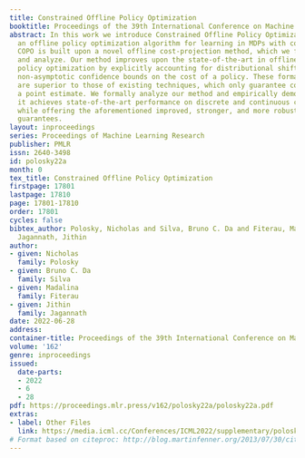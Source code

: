 ```yaml
---
title: Constrained Offline Policy Optimization
booktitle: Proceedings of the 39th International Conference on Machine Learning
abstract: In this work we introduce Constrained Offline Policy Optimization (COPO),
  an offline policy optimization algorithm for learning in MDPs with cost constraints.
  COPO is built upon a novel offline cost-projection method, which we formally derive
  and analyze. Our method improves upon the state-of-the-art in offline constrained
  policy optimization by explicitly accounting for distributional shift and by offering
  non-asymptotic confidence bounds on the cost of a policy. These formal properties
  are superior to those of existing techniques, which only guarantee convergence to
  a point estimate. We formally analyze our method and empirically demonstrate that
  it achieves state-of-the-art performance on discrete and continuous control problems,
  while offering the aforementioned improved, stronger, and more robust theoretical
  guarantees.
layout: inproceedings
series: Proceedings of Machine Learning Research
publisher: PMLR
issn: 2640-3498
id: polosky22a
month: 0
tex_title: Constrained Offline Policy Optimization
firstpage: 17801
lastpage: 17810
page: 17801-17810
order: 17801
cycles: false
bibtex_author: Polosky, Nicholas and Silva, Bruno C. Da and Fiterau, Madalina and
  Jagannath, Jithin
author:
- given: Nicholas
  family: Polosky
- given: Bruno C. Da
  family: Silva
- given: Madalina
  family: Fiterau
- given: Jithin
  family: Jagannath
date: 2022-06-28
address:
container-title: Proceedings of the 39th International Conference on Machine Learning
volume: '162'
genre: inproceedings
issued:
  date-parts:
  - 2022
  - 6
  - 28
pdf: https://proceedings.mlr.press/v162/polosky22a/polosky22a.pdf
extras:
- label: Other Files
  link: https://media.icml.cc/Conferences/ICML2022/supplementary/polosky22a-supp.zip
# Format based on citeproc: http://blog.martinfenner.org/2013/07/30/citeproc-yaml-for-bibliographies/
---
```

